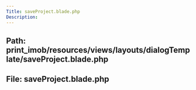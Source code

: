 ```yaml
---
Title: saveProject.blade.php
Description:
---
```


## Path: print_imob/resources/views/layouts/dialogTemplate/saveProject.blade.php
## File: saveProject.blade.php
